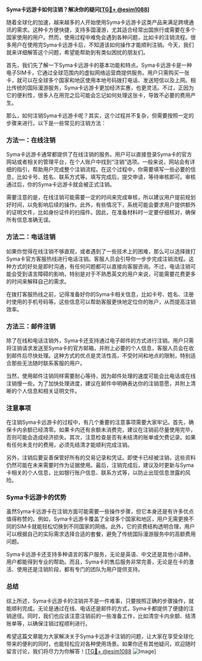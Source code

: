 **Syma卡远游卡如何注销？解决你的疑问[[TG💪+ @esim1088](https://t.me/s/esim1088)]**

随着全球化的加速，越来越多的人开始使用Syma卡远游卡这类产品来满足跨境通讯的需求。这种卡方便快捷，支持多国漫游，尤其适合经常出国旅行或需要在多个国家使用的用户。然而，使用过程中难免会遇到各种问题，比如卡的注销流程。很多用户在使用完Syma卡远游卡后，不知道该如何操作才能顺利注销。今天，我们就来详细解答这个问题，希望能帮助到有类似困扰的朋友们。

首先，我们先了解一下Syma卡远游卡的基本功能和特点。Syma卡远游卡是一种电子SIM卡，它通过全球范围内的虚拟网络运营商提供服务。用户只需购买一张卡，就可以在全球多个国家和地区使用本地号码拨打电话、发送短信以及上网。相比传统的国际漫游服务，Syma卡远游卡更加经济实惠，也更灵活。不过，正因为它的便利性，很多人在用完之后可能会忘记如何处理这张卡，导致不必要的费用产生。

那么，如何注销Syma卡远游卡呢？其实，这个过程并不复杂，但需要按照一定的步骤来进行。以下是一些常见的注销方法：

### 方法一：在线注销

Syma卡远游卡通常都提供了在线注销的服务。用户可以直接登录Syma卡的官方网站或者相关的管理平台，在个人账户中找到“注销”选项。一般来说，网站会有详细的指引，帮助用户完成整个注销流程。在这个过程中，你需要填写一些必要的信息，比如卡号、姓名、联系方式等。填写完成后，提交申请，等待审核即可。审核通过后，你的Syma卡远游卡就会被正式注销。

需要注意的是，在线注销可能需要一定的时间来完成审核，所以建议用户提前规划好时间，以免影响后续的操作。此外，有些情况下，系统可能会要求用户提供额外的证明文件，比如身份证件的扫描件。因此，在准备材料时一定要仔细核对，确保所有信息准确无误。

### 方法二：电话注销

如果你觉得在线注销不够直观，或者遇到了一些技术上的困难，那么可以选择拨打Syma卡官方客服热线进行电话注销。客服人员会引导你一步步完成注销流程。这种方式的好处是即时沟通，有任何问题都可以直接向客服咨询。不过，电话注销可能会受到语言障碍的影响，特别是对于不熟悉英文的用户来说，可能需要花费更多的时间来解释自己的需求。

在拨打客服热线之前，记得准备好你的Syma卡相关信息，比如卡号、姓名、注册时使用的手机号码等。这些信息可以帮助客服更快地定位你的账户，从而提高注销效率。

### 方法三：邮件注销

除了在线和电话注销外，Syma卡还支持通过电子邮件的方式进行注销。用户只需将注销请求发送至Syma卡的官方邮箱，并附上必要的个人信息，客服人员会在收到邮件后尽快处理。这种方式的优点是灵活性高，不受时间和地点的限制，特别适合那些无法随时联系客服的用户。

当然，使用邮件注销同样需要耐心等待，因为邮件处理的速度可能会比电话或在线注销慢一些。为了加快处理进度，建议在邮件中明确表达你的注销意愿，并附上清晰的个人信息和相关证明文件。

### 注意事项

在注销Syma卡远游卡的过程中，有几个重要的注意事项需要大家牢记。首先，确保卡内余额已经清零。如果卡内还有余额未消费完，建议在注销前尽量使用完毕，否则可能会造成经济损失。其次，注意检查是否有未结清的账单或欠费记录。如果有任何未支付的费用，必须先结清才能顺利完成注销。

另外，注销后要妥善保管好所有的交易记录和凭证。即使卡已经被注销，这些资料仍然可能在未来需要时作为证据使用。最后，注销完成后，建议及时更新与Syma卡相关的个人信息，比如银行账户信息、联系方式等，以防止出现信息泄露的风险。

### Syma卡远游卡的优势

虽然Syma卡远游卡在注销方面可能需要一些操作步骤，但它本身还是有许多优点值得称赞的。例如，Syma卡远游卡覆盖了全球多个国家和地区，用户无需更换不同的SIM卡就能轻松切换到不同国家的网络。此外，它的资费结构透明合理，用户可以根据自己的实际需求选择合适的套餐，避免了传统国际漫游服务中的高额费用问题。

Syma卡远游卡还支持多种语言的客户服务，无论是英语、中文还是其他小语种，用户都能得到专业的帮助。而且，Syma卡的售后服务非常完善，无论是在卡的激活、使用还是注销阶段，都有专门的团队为用户提供支持。

### 总结

综上所述，Syma卡远游卡的注销并不是一件难事，只要按照正确的步骤操作，就能顺利完成。无论是通过在线、电话还是邮件的方式，Syma卡都提供了便捷的注销途径。同时，我们也应该注意注销前的一些准备工作，比如清空卡内余额、结清账单等，以确保注销过程顺利进行。

希望这篇文章能为大家解决关于Syma卡远游卡注销的问题，让大家在享受全球化带来的便利的同时，也能轻松应对各种使用场景。如果你还有其他疑问，欢迎随时留言讨论，我们将尽力为你解答！[[TG💪+ @esim1088](https://t.me/s/esim1088) ![Image](https://i.postimg.cc/4NQfJmqS/Snipaste-2025-05-13-00-14-12.png)]